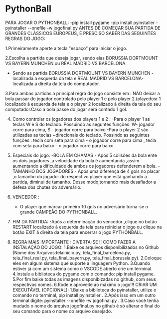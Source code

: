 # PythonBall
PARA JOGAR O PYTHONBALL:
-pip install pygame
-pip install pyinstaller
-pyinstaller --onefile -w jogofinal.py 
ANTES DE COMEÇAR SUA PARTIDA DE GRANDES CLÁSSICOS EUROPEUS, É PRESCISO SABER DAS SEGUINTES REGRAS DO JOGO:

1.Primeiramente aperte a tecla "espaço" para iniciar o jogo.

2.Escolha a partida que deseja jogar, sendo elas BORUSSIA DORTMOUNT VS BAYERN MUNCHEN ou REAL MADRID VS BARCELONA.
  - Sendo as partida BORUSSIA DORTMOUNT VS BAYERN MUNCHEN - localizada a esquerda da tela e REAL MADRID VS BARCELONA- localizada a direita da tela do computador.
    
3.Para ambas partidas a principal regra do jogo consiste em : NÃO deixar a bola passar do jogador controlado pelo player 1 e pelo player 2.(playedosr 1 localizado 
    á esquerda de tela e o player 2 localizado á direita da tela do seu computador.Caso a bola passe do jogar será contado 1 gol.
  
4. Como controlar os jogadores dos players 1 e 2 :
   -Para o player 1 as teclas W e S do teclado. Possuindo as seguntes funções:  W- jogador corre para cima, S - jogador corre para baixo 
   -Para o player 2 são utilizadas as teclas ~direcionais do teclado. Possindo as seguintes funções : tecla com seta para cima - o jogador corre para cima , tecla 
    com seta para baixo - o jogador corre para baixo.
   
5. Especiais do jogo:
   -BOLA EM CHAMAS - Após 5 colisões da bola ente os dois jogadores ,a velocidade da bola é aumentanda ,assim aumentando a dificuldade de ambos os jogadores defenderem a bola.
   -TAMANHO DOS JOGADORES - Após uma diferença de 4 gols no placar ,o tamanho do jogador do respectivo player que está ganhando a partida, diminui de tamanho.
    Desse modo,tornando mais desafiador a defesa dos chutes do adversário.
7. VENCEDOR :
   - O player que marcar primeiro 10 gols no adversário torna-se o grande CAMPEÃO DO PYTHONBALL.
8. FIM DA PARTIDA:
   -Após a determinação do vencedor ,clique no botão RESTART localizado á esquerda da tela para reiniciar o jogo ou clique na botão EXIT á direita da tela para 
    encerrar o jogo PYTHONBALL.
9. REGRA MAIS IMPORTANTE : DIVERTA-SE !!
COMO FAZER A INSTALAÇÃO DO JOGO:
1.Baixe os arquivos disponibilizados no Github (Nome dos Arquivos:telainicio.py, tela_final_barcelona.py, tela_final_real.py, tela_final_bayern.py, tela_final_borussia.py).
2.Coloque eles em algum sistema que suporte a linguagem Python.
3.Quando estiver já com um sistema como o VSCODE aberto crie um terminal.
4.Instale a biblioteca do pygame com o comando: pip install pygame.
5.Por fim baixe todas as imagens disponibizadas no github, com seus respectivos nomes.
6.Rode e aproveite ao máximo o jogo!!!
CRIAR UM EXECUTÁVEL (OPCIONAL):
1.Baixe a biblioteca do pyinstaller, utilize o comando no terminal, pip install pyinstaller .
2.Após isso em um outro terminal digite: pyinstaller --onefile -w jogofinal.py .
3.Caso você tenha mudado o nome do arquivo jogofinal.py no github é só alterar o final do seu comando para o nome do arquivo desejado.
     

